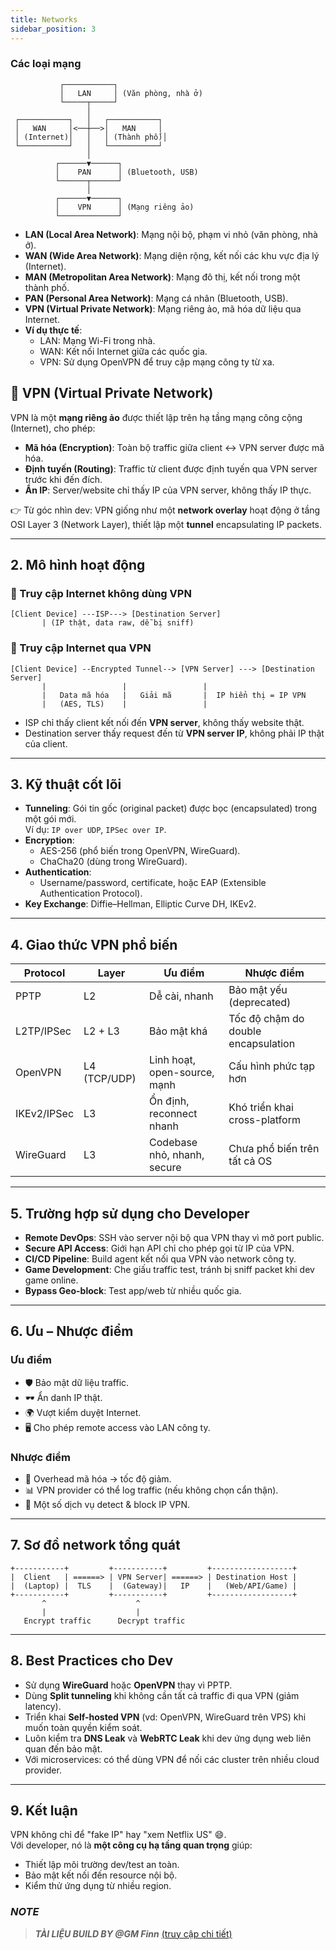 ```yaml
---
title: Networks
sidebar_position: 3
---
```



### Các loại mạng
```
           ┌───────────┐
           │   LAN     │ (Văn phòng, nhà ở)
           └─────┬─────┘
                 │
 ┌───────────┐   │   ┌───────────┐
 │   WAN     │<──┼──>│   MAN     │
 │ (Internet)│   │   │ (Thành phố)│
 └───────────┘   │   └───────────┘
                 │
          ┌──────▼──────┐
          │    PAN      │ (Bluetooth, USB)
          └──────┬──────┘
                 │
          ┌──────▼──────┐
          │    VPN      │ (Mạng riêng ảo)
          └─────────────┘
```

- **LAN (Local Area Network)**: Mạng nội bộ, phạm vi nhỏ (văn phòng, nhà ở).
- **WAN (Wide Area Network)**: Mạng diện rộng, kết nối các khu vực địa lý (Internet).
- **MAN (Metropolitan Area Network)**: Mạng đô thị, kết nối trong một thành phố.
- **PAN (Personal Area Network)**: Mạng cá nhân (Bluetooth, USB).
- **VPN (Virtual Private Network)**: Mạng riêng ảo, mã hóa dữ liệu qua Internet. 
- **Ví dụ thực tế**:
  - LAN: Mạng Wi-Fi trong nhà.
  - WAN: Kết nối Internet giữa các quốc gia.
  - VPN: Sử dụng OpenVPN để truy cập mạng công ty từ xa.


## 🔐 VPN (Virtual Private Network)
VPN là một **mạng riêng ảo** được thiết lập trên hạ tầng mạng công cộng (Internet), cho phép:
- **Mã hóa (Encryption)**: Toàn bộ traffic giữa client ↔ VPN server được mã hóa.
- **Định tuyến (Routing)**: Traffic từ client được định tuyến qua VPN server trước khi đến đích.
- **Ẩn IP**: Server/website chỉ thấy IP của VPN server, không thấy IP thực.

👉 Từ góc nhìn dev: VPN giống như một **network overlay** hoạt động ở tầng OSI Layer 3 (Network Layer), thiết lập một **tunnel** encapsulating IP packets.

---

## 2. Mô hình hoạt động

### 🔹 Truy cập Internet không dùng VPN
```ascii
[Client Device] ---ISP---> [Destination Server]
       | (IP thật, data raw, dễ bị sniff)
```

### 🔹 Truy cập Internet qua VPN
```ascii
[Client Device] --Encrypted Tunnel--> [VPN Server] ---> [Destination Server]
       |                 |                 |
       |   Data mã hóa   |   Giải mã       |  IP hiển thị = IP VPN
       |   (AES, TLS)    |                 |
```

- ISP chỉ thấy client kết nối đến **VPN server**, không thấy website thật.
- Destination server thấy request đến từ **VPN server IP**, không phải IP thật của client.

---

## 3. Kỹ thuật cốt lõi
- **Tunneling**: Gói tin gốc (original packet) được bọc (encapsulated) trong một gói mới.  
  Ví dụ: `IP over UDP`, `IPSec over IP`.
- **Encryption**: 
  - AES-256 (phổ biến trong OpenVPN, WireGuard).
  - ChaCha20 (dùng trong WireGuard).
- **Authentication**:  
  - Username/password, certificate, hoặc EAP (Extensible Authentication Protocol).
- **Key Exchange**: Diffie–Hellman, Elliptic Curve DH, IKEv2.

---

## 4. Giao thức VPN phổ biến
| Protocol | Layer | Ưu điểm | Nhược điểm |
|----------|-------|---------|------------|
| PPTP | L2 | Dễ cài, nhanh | Bảo mật yếu (deprecated) |
| L2TP/IPSec | L2 + L3 | Bảo mật khá | Tốc độ chậm do double encapsulation |
| OpenVPN | L4 (TCP/UDP) | Linh hoạt, open-source, mạnh | Cấu hình phức tạp hơn |
| IKEv2/IPSec | L3 | Ổn định, reconnect nhanh | Khó triển khai cross-platform |
| WireGuard | L3 | Codebase nhỏ, nhanh, secure | Chưa phổ biến trên tất cả OS |

---

## 5. Trường hợp sử dụng cho Developer
- **Remote DevOps**: SSH vào server nội bộ qua VPN thay vì mở port public.
- **Secure API Access**: Giới hạn API chỉ cho phép gọi từ IP của VPN.
- **CI/CD Pipeline**: Build agent kết nối qua VPN vào network công ty.
- **Game Development**: Che giấu traffic test, tránh bị sniff packet khi dev game online.
- **Bypass Geo-block**: Test app/web từ nhiều quốc gia.

---

## 6. Ưu – Nhược điểm

### Ưu điểm
- 🛡️ Bảo mật dữ liệu traffic.
- 🕶️ Ẩn danh IP thật.
- 🌍 Vượt kiểm duyệt Internet.
- 🖥️ Cho phép remote access vào LAN công ty.

### Nhược điểm
- 🐌 Overhead mã hóa → tốc độ giảm.
- 📊 VPN provider có thể log traffic (nếu không chọn cẩn thận).
- 🚫 Một số dịch vụ detect & block IP VPN.

---

## 7. Sơ đồ network tổng quát

```ascii
+-----------+         +-----------+         +------------------+
|  Client   | ======> | VPN Server| ======> | Destination Host |
|  (Laptop) |  TLS    |  (Gateway)|   IP    |   (Web/API/Game) |
+-----------+         +-----------+         +------------------+
       ^                    ^
       |                    |
   Encrypt traffic      Decrypt traffic
```

---

## 8. Best Practices cho Dev
- Sử dụng **WireGuard** hoặc **OpenVPN** thay vì PPTP.
- Dùng **Split tunneling** khi không cần tất cả traffic đi qua VPN (giảm latency).
- Triển khai **Self-hosted VPN** (vd: OpenVPN, WireGuard trên VPS) khi muốn toàn quyền kiểm soát.
- Luôn kiểm tra **DNS Leak** và **WebRTC Leak** khi dev ứng dụng web liên quan đến bảo mật.
- Với microservices: có thể dùng VPN để nối các cluster trên nhiều cloud provider.

---

## 9. Kết luận
VPN không chỉ để "fake IP" hay "xem Netflix US" 😄.  
Với developer, nó là **một công cụ hạ tầng quan trọng** giúp:
- Thiết lập môi trường dev/test an toàn.
- Bảo mật kết nối đến resource nội bộ.
- Kiểm thử ứng dụng từ nhiều region.


### ***NOTE***
> ***TÀI LIỆU BUILD BY @GM Finn*** [(truy cập chi tiết)](https://tienthien196.github.io/ecosys.portfolioBNJ/)
